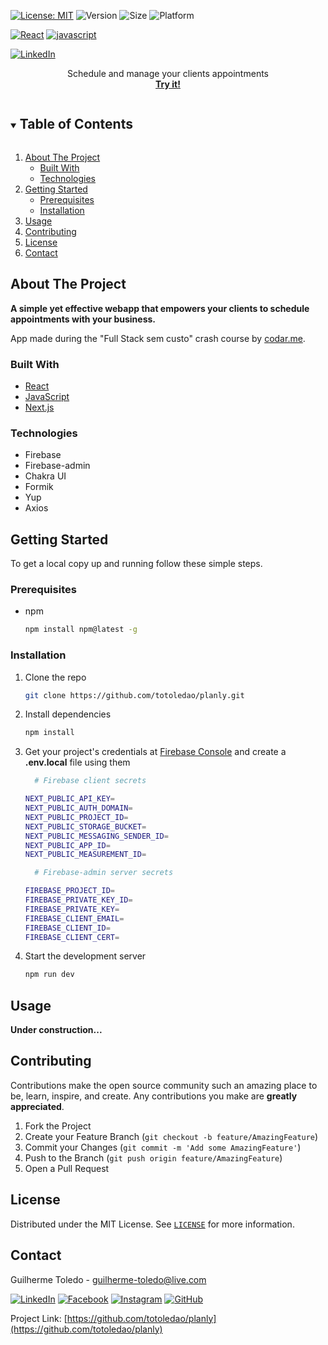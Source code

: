[![License: MIT][license-shield]][license-url]
![Version](https://img.shields.io/badge/version-0.1.0-6bd4a7)
![Size](https://github-size-badge.herokuapp.com/totoledao/planly.svg)
![Platform](https://img.shields.io/badge/platform-Web-7F00FF)

[![React][react-shield]][react-url]
[![javascript][javascript-shield]][javascript-url]

[![LinkedIn][linkedin-shield]][linkedin-url]


<!-- PROJECT LOGO -->
<!-- <br> -->
<p align="center">
  <!-- <a href="https://planly.vercel.app/">
    <img src="readmeAssets/planlyalt="planly Logo" width="200">
  </a> -->

  <p align="center">
    Schedule and manage your clients appointments
    <br>
    <a href="https://planly.vercel.app/"><strong>Try it!</strong></a>    
  </p>
</p>



<!-- TABLE OF CONTENTS -->
<details open="open">
  <summary><h2 style="display: inline-block">Table of Contents</h2></summary>
  <ol>
    <li>
      <a href="#about-the-project">About The Project</a>
      <ul>
        <li><a href="#built-with">Built With</a></li>
        <li><a href="#technologies">Technologies</a></li>
      </ul>
    </li>
    <li>
      <a href="#getting-started">Getting Started</a>
      <ul>
        <li><a href="#prerequisites">Prerequisites</a></li>
        <li><a href="#installation">Installation</a></li>
      </ul>
    </li>    
    <li><a href="#usage">Usage</a></li>
    <li><a href="#contributing">Contributing</a></li>
    <li><a href="#license">License</a></li>
    <li><a href="#contact">Contact</a></li>    
  </ol>
</details>



<!-- ABOUT THE PROJECT -->
## About The Project

<!-- ![planlyAssets/Home.jpg) -->

**A simple yet effective webapp that empowers your clients to schedule appointments with your business.**

App made during the "Full Stack sem custo" 
crash course by [codar.me](https://codar.me/).
<br>



### Built With

* [React][react-url]
* [JavaScript][javascript-url]
* [Next.js](https://nextjs.org/)

### Technologies
* Firebase
* Firebase-admin
* Chakra UI
* Formik
* Yup
* Axios

<!-- GETTING STARTED -->
## Getting Started

To get a local copy up and running follow these simple steps.

### Prerequisites

* npm
  ```sh
  npm install npm@latest -g
  ```

### Installation

1. Clone the repo
   ```sh
   git clone https://github.com/totoledao/planly.git
   ```
2. Install dependencies
   ```sh
   npm install
   ```
3. Get your project's credentials at [Firebase Console](https://console.firebase.google.com/) and create a **.env.local** file using them
    ```sh
      # Firebase client secrets

    NEXT_PUBLIC_API_KEY=
    NEXT_PUBLIC_AUTH_DOMAIN=
    NEXT_PUBLIC_PROJECT_ID=
    NEXT_PUBLIC_STORAGE_BUCKET=
    NEXT_PUBLIC_MESSAGING_SENDER_ID=
    NEXT_PUBLIC_APP_ID=
    NEXT_PUBLIC_MEASUREMENT_ID=

      # Firebase-admin server secrets

    FIREBASE_PROJECT_ID=
    FIREBASE_PRIVATE_KEY_ID=
    FIREBASE_PRIVATE_KEY=
    FIREBASE_CLIENT_EMAIL=
    FIREBASE_CLIENT_ID=
    FIREBASE_CLIENT_CERT=
    ```
4. Start the development server
   ```sh
   npm run dev
   ```

<!-- USAGE EXAMPLES -->
## Usage

**Under construction...**

<!-- <img src="readmeAssets/1%20Login.jpg" alt="Logo" width="250"> -->

<!-- CONTRIBUTING -->
## Contributing

Contributions make the open source community such an amazing place to be, learn, inspire, and create. Any contributions you make are **greatly appreciated**.

1. Fork the Project
2. Create your Feature Branch (`git checkout -b feature/AmazingFeature`)
3. Commit your Changes (`git commit -m 'Add some AmazingFeature'`)
4. Push to the Branch (`git push origin feature/AmazingFeature`)
5. Open a Pull Request

<!-- LICENSE -->
## License

Distributed under the MIT License. See [`LICENSE`][license-url] for more information.



<!-- CONTACT -->
## Contact

Guilherme Toledo - guilherme-toledo@live.com

[![LinkedIn](https://img.shields.io/badge/LinkedIn-0077B5?style=for-the-badge&logo=linkedin&logoColor=white)](https://www.linkedin.com/in/guilhermemtoledo/)
[![Facebook](https://img.shields.io/badge/Facebook-1877F2?style=for-the-badge&logo=facebook&logoColor=white)](https://www.facebook.com/totoledao)
[![Instagram](https://img.shields.io/badge/Instagram-E4405F?style=for-the-badge&logo=instagram&logoColor=white)](https://www.instagram.com/totoledao)
[![GitHub](https://img.shields.io/badge/GitHub-100000?style=for-the-badge&logo=github&logoColor=whit)](https://www.github.com/totoledao)


Project Link: [https://github.com/totoledao/planly](https://github.com/totoledao/planly)

<!-- MARKDOWN LINKS & IMAGES -->
<!-- https://www.markdownguide.org/basic-syntax/#reference-style-links -->

[license-shield]: https://img.shields.io/badge/License-MIT-blue.svg
[license-url]: https://github.com/totoledao/planly/blob/main/MIT-LICENSE.txt
[linkedin-shield]: https://img.shields.io/badge/-LinkedIn-black.svg?style=for-the-badge&logo=linkedin&colorB=0e76a8
[linkedin-url]: http://www.linkedin.com/in/guilhermemtoledo

[react-shield]:https://img.shields.io/badge/React-20232A?style=for-the-badge&logo=react&logoColor=61DAFB

[react-url]: https://reactjs.org/

[javascript-shield]: https://img.shields.io/badge/javascript-%23323330.svg?style=for-the-badge&logo=javascript&logoColor=%23F7DF1E
[javascript-url]: https://www.javascript.com/